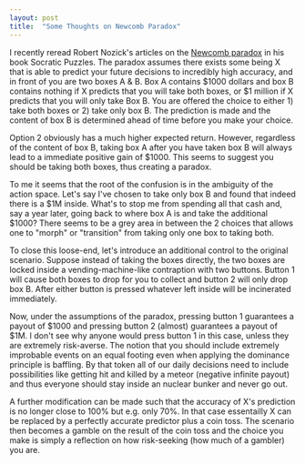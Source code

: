```yaml
---
layout: post
title:  "Some Thoughts on Newcomb Paradox"
---
```


I recently reread Robert Nozick's articles on the [Newcomb paradox](https://en.wikipedia.org/wiki/Newcomb%27s_paradox) in his book Socratic Puzzles. The paradox assumes there exists some being X that is able to predict your future decisions to incredibly high accuracy, and in front of you are two boxes A & B. Box A contains $1000 dollars and box B contains nothing if X predicts that you will take both boxes, or $1 million if X predicts that you will only take Box B. You are offered the choice to either 1) take both boxes or 2) take only box B. The prediction is made and the content of box B is determined ahead of time before you make your choice.

Option 2 obviously has a much higher expected return. However, regardless of the content of box B, taking box A after you have taken box B will always lead to a immediate positive gain of $1000. This seems to suggest you should be taking both boxes, thus creating a paradox.

To me it seems that the root of the confusion is in the ambiguity of the action space. Let's say I've chosen to take only box B and found that indeed there is a $1M inside. What's to stop me from spending all that cash and, say a year later, going back to where box A is and take the additional $1000? There seems to be a grey area in between the 2 choices that allows one to "morph" or "transition" from taking only one box to taking both.

To close this loose-end, let's introduce an additional control to the original scenario. Suppose instead of taking the boxes directly, the two boxes are locked inside a vending-machine-like contraption with two buttons. Button 1 will cause both boxes to drop for you to collect and button 2 will only drop box B. After either button is pressed whatever left inside will be incinerated immediately.

Now, under the assumptions of the paradox, pressing button 1 guarantees a payout of $1000 and pressing button 2 (almost) guarantees a payout of $1M. I don't see why anyone would press button 1 in this case, unless they are extremely risk-averse. The notion that you should include extremely improbable events on an equal footing even when applying the dominance principle is baffling. By that token all of our daily decisions need to include possibilities like getting hit and killed by a meteor (negative infinite payout) and thus everyone should stay inside an nuclear bunker and never go out.

A further modification can be made such that the accuracy of X's prediction is no longer close to 100% but e.g. only 70%. In that case essentailly X can be replaced by a perfectly accurate predictor plus a coin toss. The scenario then becomes a gamble on the result of the coin toss and the choice you make is simply a reflection on how risk-seeking (how much of a gambler) you are.
